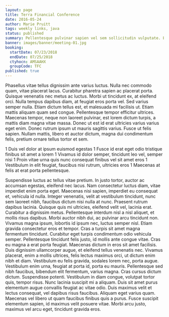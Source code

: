 ```yaml
---
layout: page
title: Terra Financial Conference
date: 2016-05-24
author: Marie Pruitt
tags: weekly links, java
status: published
summary: Pellentesque pulvinar sapien vel sem sollicitudin vulputate. Etiam bibendum ipsum.
banner: images/banner/meeting-01.jpg
booking:
  startDate: 07/23/2018
  endDate: 07/25/2018
  ctyhocn: AMSAAHX
  groupCode: TFC
published: true
---
```

Phasellus vitae tellus dignissim ante varius luctus. Nulla nec commodo quam, vitae placerat lacus. Curabitur pharetra sapien ac placerat porta. Quisque venenatis nec metus ac luctus. Morbi ut tincidunt ex, at eleifend orci. Nulla tempus dapibus diam, at feugiat eros porta vel. Sed varius semper nulla. Etiam dictum tellus est, et malesuada mi facilisis ut. Etiam mattis aliquam quam sed congue. Pellentesque tempor efficitur ultrices. Maecenas tempor, neque non laoreet pulvinar, est lorem dictum turpis, a mattis diam magna vitae massa. Donec ut est id erat ultricies varius varius eget enim. Donec rutrum ipsum ut mauris sagittis varius. Fusce ut felis sapien. Nullam mattis, libero et auctor dictum, magna dui condimentum felis, pretium ornare tellus tortor et sem.

1 Duis vel dolor at ipsum euismod egestas
1 Fusce id erat eget odio tristique finibus sit amet a lorem
1 Vivamus id dolor semper, tincidunt leo vel, semper nisi
1 Proin vitae urna quis nunc consequat finibus vel sit amet eros
1 Vestibulum in elit feugiat, faucibus nisi rutrum, ultricies eros
1 Maecenas at felis at erat porta pellentesque.

Suspendisse luctus ac tellus vitae pretium. In justo tortor, auctor ac accumsan egestas, eleifend nec lacus. Nam consectetur luctus diam, vitae imperdiet enim porta eget. Maecenas nisi sapien, imperdiet eu consequat et, vehicula id nulla. Integer venenatis, velit at vestibulum tincidunt, nunc sem laoreet nibh, faucibus dictum nisi nulla at nunc. Praesent rutrum dapibus lacinia. Quisque quis mi ultricies, eleifend velit vel, lacinia erat. Curabitur a dignissim metus. Pellentesque interdum nisl a nisl aliquet, et mollis risus dapibus. Morbi auctor nibh dui, ac pulvinar arcu tincidunt non. Vivamus magna ipsum, lobortis id ipsum nec, luctus semper nisl. Etiam gravida consectetur eros et tempor. Cras a turpis sit amet magna fermentum tincidunt. Curabitur eget turpis condimentum odio vehicula semper. Pellentesque tincidunt felis justo, id mollis ante congue vitae. Cras eu magna a erat porta feugiat.
Maecenas dictum in eros sit amet facilisis. Duis dignissim ullamcorper augue, et eleifend tellus venenatis nec. Vivamus placerat, enim a mollis ultrices, felis lectus maximus orci, ut dictum enim nibh et diam. Vestibulum eu felis gravida, sodales lorem nec, porta augue. Vestibulum enim urna, feugiat at porta id, porta eu mauris. Pellentesque sed nibh faucibus, bibendum elit fermentum, varius magna. Cras cursus dictum dictum. Suspendisse potenti. Vestibulum in diam congue, volutpat tortor quis, tempor risus. Nunc lacinia suscipit mi a aliquam. Duis sit amet purus elementum augue convallis feugiat ac vitae odio. Duis maximus velit et lectus consequat, vel dapibus risus faucibus. Aliquam eget varius quam. Maecenas vel libero ut quam faucibus finibus quis a purus. Fusce suscipit elementum sapien, id maximus velit posuere vitae. Morbi arcu justo, maximus vel arcu eget, tincidunt gravida eros.
